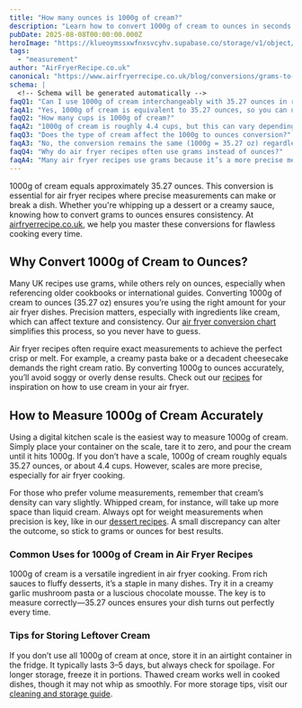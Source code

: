 ```yaml
---
title: "How many ounces is 1000g of cream?"
description: "Learn how to convert 1000g of cream to ounces in seconds with our simple guide. Perfect for air fryer recipes and precise measurements."
pubDate: 2025-08-08T00:00:00.000Z
heroImage: "https://klueoymssxwfnxsvcyhv.supabase.co/storage/v1/object/public/Shmucket/1000g-cream-to-ounces.webp"
tags:
  - "measurement"
author: "AirFryerRecipe.co.uk"
canonical: "https://www.airfryerrecipe.co.uk/blog/conversions/grams-to-ounces/1000g-cream-to-ounces"
schema: |
  <!-- Schema will be generated automatically -->
faqQ1: "Can I use 1000g of cream interchangeably with 35.27 ounces in recipes?"
faqA1: "Yes, 1000g of cream is equivalent to 35.27 ounces, so you can use them interchangeably in recipes. However, for baking or air fryer dishes where precision matters, weighing the cream is recommended for the best results."
faqQ2: "How many cups is 1000g of cream?"
faqA2: "1000g of cream is roughly 4.4 cups, but this can vary depending on the cream’s density. For accuracy, especially in air fryer recipes, use a kitchen scale to measure 1000g or 35.27 ounces directly."
faqQ3: "Does the type of cream affect the 1000g to ounces conversion?"
faqA3: "No, the conversion remains the same (1000g = 35.27 oz) regardless of cream type—whether it’s single, double, or whipped. However, whipped cream will have more volume per gram due to aeration, so weight measurements are more reliable."
faqQ4: "Why do air fryer recipes often use grams instead of ounces?"
faqA4: "Many air fryer recipes use grams because it’s a more precise measurement system, especially for baking. Grams eliminate the ambiguity of volume measurements (like cups), ensuring consistent results. Our <a href=https://www.airfryerrecipe.co.uk>airfryerrecipe.co.uk</a> provides both for convenience."
---
```

<p>1000g of cream equals approximately 35.27 ounces. This conversion is essential for air fryer recipes where precise measurements can make or break a dish. Whether you're whipping up a dessert or a creamy sauce, knowing how to convert grams to ounces ensures consistency. At <a href=https://www.airfryerrecipe.co.uk>airfryerrecipe.co.uk</a>, we help you master these conversions for flawless cooking every time.</p>

<h2>Why Convert 1000g of Cream to Ounces?</h2>  
<p>Many UK recipes use grams, while others rely on ounces, especially when referencing older cookbooks or international guides. Converting 1000g of cream to ounces (35.27 oz) ensures you’re using the right amount for your air fryer dishes. Precision matters, especially with ingredients like cream, which can affect texture and consistency. Our <a href=https://www.airfryerrecipe.co.uk/air-fryer-conversion-chart>air fryer conversion chart</a> simplifies this process, so you never have to guess.</p>  
<p>Air fryer recipes often require exact measurements to achieve the perfect crisp or melt. For example, a creamy pasta bake or a decadent cheesecake demands the right cream ratio. By converting 1000g to ounces accurately, you’ll avoid soggy or overly dense results. Check out our <a href=https://www.airfryerrecipe.co.uk/recipes>recipes</a> for inspiration on how to use cream in your air fryer.</p>  

<h2>How to Measure 1000g of Cream Accurately</h2>  
<p>Using a digital kitchen scale is the easiest way to measure 1000g of cream. Simply place your container on the scale, tare it to zero, and pour the cream until it hits 1000g. If you don’t have a scale, 1000g of cream roughly equals 35.27 ounces, or about 4.4 cups. However, scales are more precise, especially for air fryer cooking.</p>  
<p>For those who prefer volume measurements, remember that cream’s density can vary slightly. Whipped cream, for instance, will take up more space than liquid cream. Always opt for weight measurements when precision is key, like in our <a href=https://www.airfryerrecipe.co.uk/recipe-category/dessert>dessert recipes</a>. A small discrepancy can alter the outcome, so stick to grams or ounces for best results.</p>  

<h3>Common Uses for 1000g of Cream in Air Fryer Recipes</h3>  
<p>1000g of cream is a versatile ingredient in air fryer cooking. From rich sauces to fluffy desserts, it’s a staple in many dishes. Try it in a creamy garlic mushroom pasta or a luscious chocolate mousse. The key is to measure correctly—35.27 ounces ensures your dish turns out perfectly every time.</p>  

<h3>Tips for Storing Leftover Cream</h3>  
<p>If you don’t use all 1000g of cream at once, store it in an airtight container in the fridge. It typically lasts 3–5 days, but always check for spoilage. For longer storage, freeze it in portions. Thawed cream works well in cooked dishes, though it may not whip as smoothly. For more storage tips, visit our <a href=https://www.airfryerrecipe.co.uk/air-fryer-cleaner>cleaning and storage guide</a>.</p>
